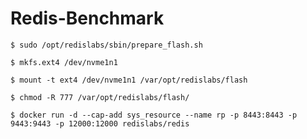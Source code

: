# Redis-Benchmark

```
$ sudo /opt/redislabs/sbin/prepare_flash.sh
```
```
$ mkfs.ext4 /dev/nvme1n1 
```
```
$ mount -t ext4 /dev/nvme1n1 /var/opt/redislabs/flash
```
```
$ chmod -R 777 /var/opt/redislabs/flash/
```

```
$ docker run -d --cap-add sys_resource --name rp -p 8443:8443 -p 9443:9443 -p 12000:12000 redislabs/redis
```
